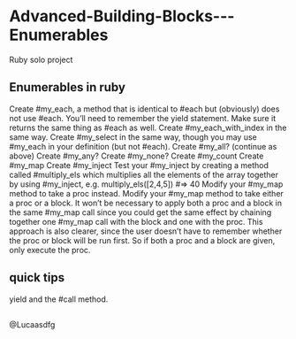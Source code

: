 # Advanced-Building-Blocks---Enumerables
Ruby solo project
## Enumerables in ruby

Create #my_each, a method that is identical to #each but (obviously) does not use #each. You’ll need to remember the yield statement. Make sure it returns the same thing as #each as well.
Create #my_each_with_index in the same way.
Create #my_select in the same way, though you may use #my_each in your definition (but not #each).
Create #my_all? (continue as above)
Create #my_any?
Create #my_none?
Create #my_count
Create #my_map
Create #my_inject
Test your #my_inject by creating a method called #multiply_els which multiplies all the elements of the array together by using #my_inject, e.g. multiply_els([2,4,5]) #=> 40
Modify your #my_map method to take a proc instead.
Modify your #my_map method to take either a proc or a block. It won’t be necessary to apply both a proc and a block in the same #my_map call since you could get the same effect by chaining together one #my_map call with the block and one with the proc. This approach is also clearer, since the user doesn’t have to remember whether the proc or block will be run first. So if both a proc and a block are given, only execute the proc.

## quick tips

yield and the #call method.

## 
@Lucaasdfg
